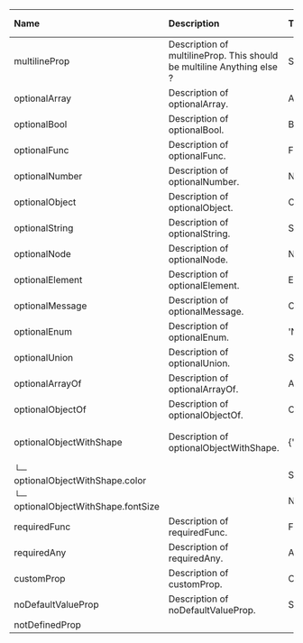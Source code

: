 | Name | Description | Type | Required | Default Value |
| :--- | :----- | :--- | :---: | :---: |
| multilineProp | Description of multilineProp. This should be multiline Anything else ? | String |  |  |
| optionalArray | Description of optionalArray. | Array |  | `[]` |
| optionalBool | Description of optionalBool. | Boolean |  | `false` |
| optionalFunc | Description of optionalFunc. | Function |  | `() => {}` |
| optionalNumber | Description of optionalNumber. | Number |  | `123` |
| optionalObject | Description of optionalObject. | Object |  | `{}` |
| optionalString | Description of optionalString. | String |  | `'abc'` |
| optionalNode | Description of optionalNode. | Node |  | `null` |
| optionalElement | Description of optionalElement. | Element |  | `null` |
| optionalMessage | Description of optionalMessage. | Class(Message) |  | `null` |
| optionalEnum | Description of optionalEnum. | 'News'│'Photos' |  | `'News'` |
| optionalUnion | Description of optionalUnion. | String│Number│Class(Message) |  | `null` |
| optionalArrayOf | Description of optionalArrayOf. | Array(Number) |  | `[  1, 2, 3]` |
| optionalObjectOf | Description of optionalObjectOf. | ObjectOf(Number) |  | `{}` |
| optionalObjectWithShape | Description of optionalObjectWithShape. | {"color":"String","fontSize":"Number"} |  | `{  color: 'red',  fontSize: 14}` |
| └─ optionalObjectWithShape.color |  | String | √ | `red` |
| └─ optionalObjectWithShape.fontSize |  | Number |  | `14` |
| requiredFunc | Description of requiredFunc. | Function | √ | `() => {}` |
| requiredAny | Description of requiredAny. | Any | √ | `false` |
| customProp | Description of customProp. | Custom(Function) |  | `null` |
| noDefaultValueProp | Description of noDefaultValueProp. | String |  |  |
| notDefinedProp |  |  |  | `null` |
